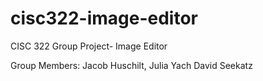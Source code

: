 # cisc322-image-editor
CISC 322 Group Project- Image Editor

Group Members: Jacob Huschilt, Julia Yach David Seekatz
